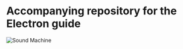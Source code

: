 # Accompanying repository for the Electron guide

![Sound Machine](https://rawgit.com/mamboer/sound-machine-electron-guide/master/cover.png)